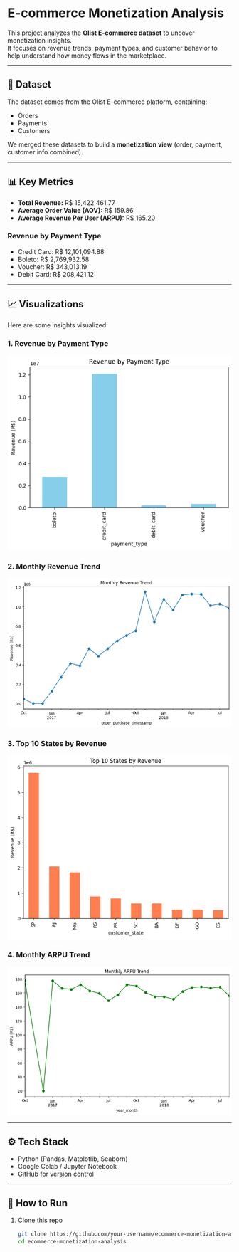 # E-commerce Monetization Analysis  

This project analyzes the **Olist E-commerce dataset** to uncover monetization insights.  
It focuses on revenue trends, payment types, and customer behavior to help understand how money flows in the marketplace.  

---

## 📂 Dataset  
The dataset comes from the Olist E-commerce platform, containing:  
- Orders  
- Payments  
- Customers  

We merged these datasets to build a **monetization view** (order, payment, customer info combined).  

---

## 📊 Key Metrics  

- **Total Revenue:** R$ 15,422,461.77  
- **Average Order Value (AOV):** R$ 159.86  
- **Average Revenue Per User (ARPU):** R$ 165.20  

### Revenue by Payment Type  
- Credit Card: R$ 12,101,094.88  
- Boleto: R$ 2,769,932.58  
- Voucher: R$ 343,013.19  
- Debit Card: R$ 208,421.12  

---

## 📈 Visualizations  

Here are some insights visualized:  


### 1. Revenue by Payment Type
![Revenue by Payment Type](revenue_by_payment.png)

### 2. Monthly Revenue Trend
![Monthly Revenue Trend](monthly_revenue_trend.png)

### 3. Top 10 States by Revenue
![Top 10 States by Revenue](top_10_states_by_revenue.png)

### 4. Monthly ARPU Trend
![Monthly ARPU Trend](monthly_arpu_trend.png)

---

## ⚙️ Tech Stack  

- Python (Pandas, Matplotlib, Seaborn)  
- Google Colab / Jupyter Notebook  
- GitHub for version control  

---

## 🚀 How to Run  

1. Clone this repo  
   ```bash
   git clone https://github.com/your-username/ecommerce-monetization-analysis.git
   cd ecommerce-monetization-analysis
